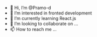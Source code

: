 - 👋 Hi, I’m @Pramo-d
- 👀 I’m interested in  fronted development
- 🌱 I’m currently learning React.js
- 💞️ I’m looking to collaborate on ...
- 📫 How to reach me ...

<!---
Pramo-d/Pramo-d is a ✨ special ✨ repository because its `README.md` (this file) appears on your GitHub profile.
You can click the Preview link to take a look at your changes.
--->
